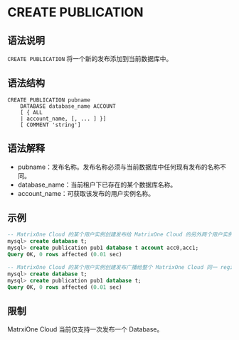 # **CREATE PUBLICATION**

## **语法说明**

`CREATE PUBLICATION` 将一个新的发布添加到当前数据库中。

## **语法结构**

```
CREATE PUBLICATION pubname
    DATABASE database_name ACCOUNT
    [ { ALL
    | account_name, [, ... ] }]
    [ COMMENT 'string']
```

## 语法解释

- pubname：发布名称。发布名称必须与当前数据库中任何现有发布的名称不同。
- database_name：当前租户下已存在的某个数据库名称。
- account_name：可获取该发布的用户实例名称。

## **示例**

```sql
-- MatrixOne Cloud 的某个用户实例创建发布给 MatrixOne Cloud 的另外两个用户实例 acc0 和 acc1, MatrixOne Cloud 的用户实例名一般为类似 5e18ef19_7f2a_4762_9626_f3444a529a87 的数字。
mysql> create database t;
mysql> create publication pub1 database t account acc0,acc1;
Query OK, 0 rows affected (0.01 sec)

-- MatrixOne Cloud 的某个用户实例创建发布广播给整个 MatrixOne Cloud 同一 region 上的所有用户。
mysql> create database t;
mysql> create publication pub1 database t;
Query OK, 0 rows affected (0.01 sec)
```

## 限制

MatrxiOne Cloud 当前仅支持一次发布一个 Database。
